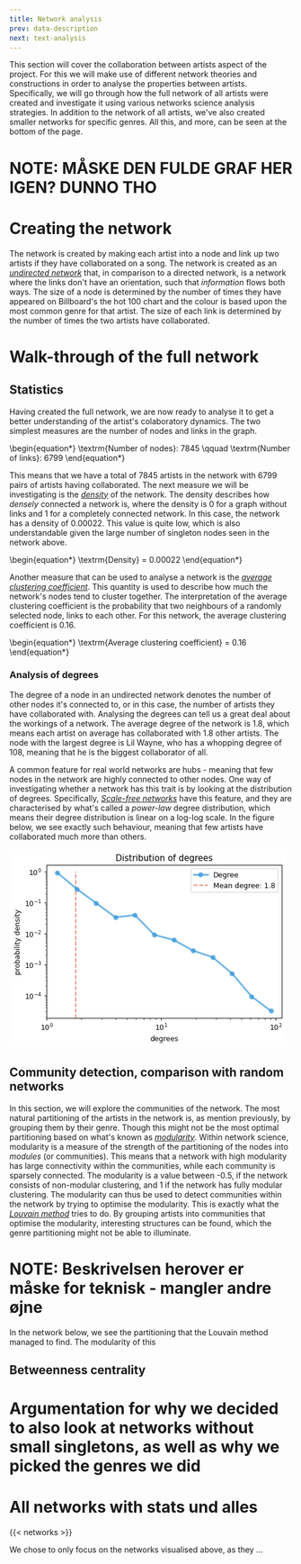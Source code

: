 ```yaml
---
title: Network analysis
prev: data-description
next: text-analysis
---
```


This section will cover the collaboration between artists aspect of the project. For this we will make use of different network theories and constructions in order to analyse the properties between artists. Specifically, we will go through how the full network of all artists were created and investigate it using various networks science analysis strategies. In addition to the network of all artists, we've also created smaller networks for specific genres. All this, and more, can be seen at the bottom of the page.

# NOTE: MÅSKE DEN FULDE GRAF HER IGEN? DUNNO THO

# Creating the network
The network is created by making each artist into a node and link up two artists if they have collaborated on a song. The network is created as an [_undirected network_](https://www.wikiwand.com/en/Undirected_graph) that, in comparison to a directed network, is a network where the links don't have an orientation, such that _information_ flows both ways. The size of a node is determined by the number of times they have appeared on Billboard's the hot 100 chart and the colour is based upon the most common genre for that artist. The size of each link is determined by the number of times the two artists have collaborated.


# Walk-through of the full network
## Statistics
Having created the full network, we are now ready to analyse it to get a better understanding of the artist's colaboratory dynamics. The two simplest measures are the number of nodes and links in the graph.

\begin{equation*}
    \textrm{Number of nodes}: 7845 \qquad \textrm{Number of links}: 6799
\end{equation*}

This means that we have a total of 7845 artists in the network with 6799 pairs of artists having collaborated. The next measure we will be investigating is the [_density_](https://networkx.org/documentation/stable/reference/generated/networkx.classes.function.density.html) of the network. The density describes how _densely_ connected a network is, where the density is 0 for a graph without links and 1 for a completely connected network. In this case, the network has a density of 0.00022. This value is quite low, which is also understandable given the large number of singleton nodes seen in the network above.

\begin{equation*}
    \textrm{Density} = 0.00022
\end{equation*}

Another measure that can be used to analyse a network is the [_average clustering coefficient_](https://networkx.org/documentation/stable/reference/generated/networkx.classes.function.density.html). This quantity is used to describe how much the network's nodes tend to cluster together. The interpretation of the average clustering coefficient is the probability that two neighbours of a randomly selected node, links to each other. For this network, the average clustering coefficient is 0.16.

\begin{equation*}
    \textrm{Average clustering coefficient} = 0.16
\end{equation*}

### Analysis of degrees
The degree of a node in an undirected network denotes the number of other nodes it's connected to, or in this case, the number of artists they have collaborated with. Analysing the degrees can tell us a great deal about the workings of a network. The average degree of the network is 1.8, which means each artist on average has collaborated with 1.8 other artists. The node with the largest degree is Lil Wayne, who has a whopping degree of 108, meaning that he is the biggest collaborator of all.

A common feature for real world networks are hubs - meaning that few nodes in the network are highly connected to other nodes. One way of investigating whether a network has this trait is by looking at the distribution of degrees. Specifically, [_Scale-free networks_](https://mathinsight.org/scale_free_network) have this feature, and they are characterised by what's called a _power-law_ degree distribution, which means their degree distribution is linear on a log-log scale. In the figure below, we see exactly such behaviour, meaning that few artists have collaborated much more than others.

![](/images/distribution_of_degrees_90.png)

## Community detection, comparison with random networks
In this section, we will explore the communities of the network. The most natural partitioning of the artists in the network is, as mention previously, by grouping them by their genre. Though this might not be the most optimal partitioning based on what's known as [_modularity_](https://en.wikipedia.org/wiki/Modularity_(networks)). Within network science, modularity is a measure of the strength of the partitioning of the nodes into _modules_ (or communities). This means that a network with high modularity has large connectivity within the communities, while each community is sparsely connected. The modularity is a value between -0.5, if the network consists of non-modular clustering, and 1 if the network has fully modular clustering. The modularity can thus be used to detect communities within the network by trying to optimise the modularity. This is exactly what the [_Louvain method_](https://en.wikipedia.org/wiki/Louvain_method) tries to do. By grouping artists into communities that optimise the modularity, interesting structures can be found, which the genre partitioning might not be able to illuminate. 

# NOTE: Beskrivelsen herover er måske for teknisk - mangler andre øjne

In the network below, we see the partitioning that the Louvain method managed to find. The modularity of this 



## Betweenness centrality


# Argumentation for why we decided to also look at networks without small singletons, as well as why we picked the genres we did


# All networks with stats und alles


{{< networks >}}


We chose to only focus on the networks visualised above, as they ...

